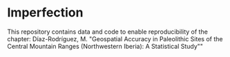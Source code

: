 # Imperfection
This repository contains data and code to enable reproducibility of the chapter: Díaz-Rodríguez, M. "Geospatial Accuracy in Paleolithic Sites of the Central Mountain Ranges (Northwestern Iberia): A Statistical Study""
